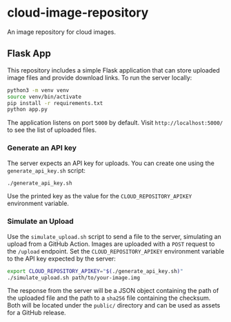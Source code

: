 # cloud-image-repository

An image repository for cloud images.

## Flask App

This repository includes a simple Flask application that can store uploaded image files and provide download links. To run the server locally:

```bash
python3 -m venv venv
source venv/bin/activate
pip install -r requirements.txt
python app.py
```

The application listens on port `5000` by default. Visit `http://localhost:5000/` to see the list of uploaded files.

### Generate an API key

The server expects an API key for uploads. You can create one using the
`generate_api_key.sh` script:

```bash
./generate_api_key.sh
```

Use the printed key as the value for the `CLOUD_REPOSITORY_APIKEY` environment
variable.

### Simulate an Upload

Use the `simulate_upload.sh` script to send a file to the server, simulating an upload from a GitHub Action. Images are uploaded with a `POST` request to the `/upload` endpoint. Set the `CLOUD_REPOSITORY_APIKEY` environment variable to the API key expected by the server:

```bash
export CLOUD_REPOSITORY_APIKEY="$(./generate_api_key.sh)"
./simulate_upload.sh path/to/your-image.img
```

The response from the server will be a JSON object containing the path of the uploaded file and the path to a `sha256` file containing the checksum. Both will be located under the `public/` directory and can be used as assets for a GitHub release.
